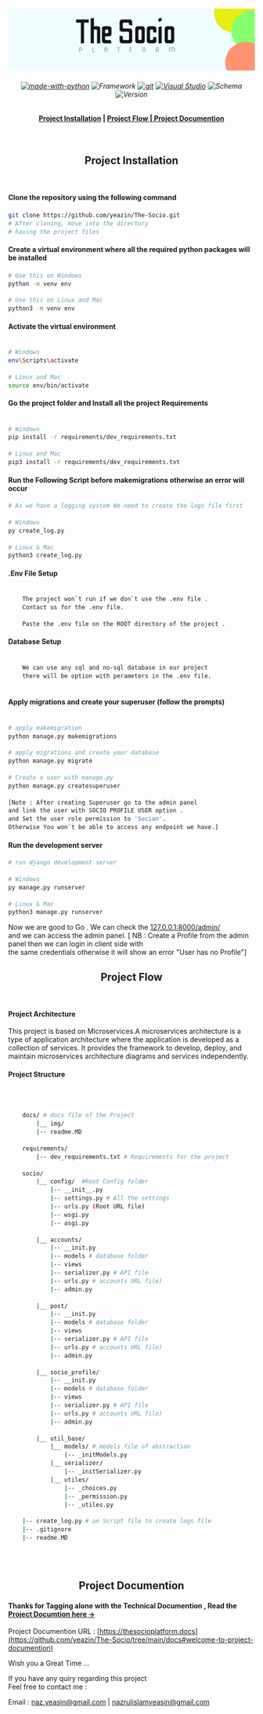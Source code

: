 
![original](docs/img/socio.png)
<h6 align="Center">

[![made-with-python](https://img.shields.io/badge/Made%20with-Python-1f425f.svg)](https://www.python.org/) ![Framework](https://img.shields.io/badge/Framework-Django%20Rest-Green?style=flat) 
 [![git](https://badgen.net/badge/icon/git?icon=git&label)](https://git-scm.com) [![Visual Studio](https://badgen.net/badge/icon/visualstudio?icon=visualstudio&label)](https://visualstudio.microsoft.com) ![Schema](https://img.shields.io/badge/Schema-DRF%20Yasg-red?style=flat) ![Version ](https://img.shields.io/badge/Version-1.0.0-black?style=flat)
</h6>

<h4 align="center">
<a href="https://github.com/yeazin/The-Socio?tab=readme-ov-file#-project-installation-"> Project Installation</a> | 
<a href="https://github.com/yeazin/The-Socio?tab=readme-ov-file#project-flow"> Project Flow </a>
|<a href="https://github.com/yeazin/The-Socio?tab=readme-ov-file#-project-documention-"> Project Documention </a>

</h4> 

<br>


<h2 align="center"> Project Installation </h2>
<br>

#### Clone the repository using the following command

```bash
git clone https://github.com/yeazin/The-Socio.git
# After cloning, move into the directory 
# having the project files 
```
#### Create a virtual environment where all the required python packages will be installed

```bash
# Use this on Windows
python -m venv env

# Use this on Linux and Mac
python3 -m venv env
```
#### Activate the virtual environment

```bash

# Windows
env\Scripts\activate

# Linux and Mac
source env/bin/activate

```
#### Go the project folder and Install all the project Requirements

```bash

# Windows
pip install -r requirements/dev_requirements.txt

# Linux and Mac
pip3 install -r requirements/dev_requirements.txt

```

#### Run the Following Script before makemigrations otherwise an error will occur

```bash
# As we have a logging system We need to create the logs file first

# Windows 
py create_log.py

# Linux & Mac
python3 create_log.py
```

#### .Env File Setup 

```bash 

    The project won`t run if we don`t use the .env file . 
    Contact us for the .env file. 

    Paste the .env file on the ROOT directory of the project . 

```

#### Database Setup 

```bash 

    We can use any sql and no-sql database in our project 
    there will be option with perameters in the .env file.
    
```


#### Apply migrations and create your superuser (follow the prompts)

```bash

# apply makemigration 
python manage.py makemigrations

# apply migrations and create your database
python manage.py migrate

# Create a user with manage.py
python manage.py createsuperuser

[Note : After creating Superuser go to the admin panel
and link the user with SOCIO PROFILE USER option .
and Set the user role permission to 'Socian'. 
Otherwise You won`t be able to access any endpoint we have.]

```

#### Run the development server

```bash
# run django development server

# Windows 
py manage.py runserver

# Linux & Mac
python3 manage.py runserver

```
Now we are good to Go . We can check the [127.0.0.1:8000/admin/](http://127.0.0.1:8000/admin/)<br> and we can access the admin panel.
[ NB : Create a Profile from the admin panel then we can login in client side with <br> the same credentials  otherwise it will show an
error "User has no Profile"]
<br>

<h2 align="center">Project Flow</h2>
<br>

#### Project Architecture

This project is based on Microservices.A microservices architecture is a type of application architecture where the application is developed as a collection of services. It provides the framework to develop, deploy, and maintain microservices architecture diagrams and services independently.


#### Project Structure 
<br>

```bash 

    docs/ # docs file of the Project
        |__ img/
        |-- readme.MD 

    requirements/
        |-- dev_requirements.txt # Requirements for the project

    socio/
        |__ config/  #Root Config folder
            |-- __init__.py
            |-- settings.py # All the settings 
            |-- urls.py (Root URL file)
            |-- wsgi.py
            |-- asgi.py
        
        |__ accounts/
            |-- __init.py
            |-- models # database folder  
            |-- views 
            |-- serializer.py # API file
            |-- urls.py # accounts URL file)
            |-- admin.py

        |__ post/
            |-- __init.py
            |-- models # database folder  
            |-- views 
            |-- serializer.py # API file
            |-- urls.py # accounts URL file)
            |-- admin.py

        |__ socio_profile/
            |-- __init.py
            |-- models # database folder  
            |-- views 
            |-- serializer.py # API file
            |-- urls.py # accounts URL file)
            |-- admin.py

        |__ util_base/
            |__ models/ # models file of abstraction
                |-- _initModels.py
            |__ serializer/
                |-- _initSerializer.py
            |__ utiles/
                |-- _choices.py
                |-- _permission.py
                |-- _utiles.py 

    |-- create_log.py # an Script file to create logs file  
    |-- .gitignore
    |-- readme.MD 
    

```
<br>

<h2 align="center"> Project Documention </h2>

#### Thanks for Tagging alone with the Technical Documention , Read the [Project Documtion here ->](https://github.com/yeazin/The-Socio/tree/main/docs#welcome-to-project-documention) 

Project Documention URL :  [https://thesocioplatform.docs](https://github.com/yeazin/The-Socio/tree/main/docs#welcome-to-project-documention)

Wish you a Great Time ...

If you have any quiry regarding this project <br>
Feel free to contact me :

Email : naz.yeasin@gmail.com | nazrulislamyeasin@gmail.com
